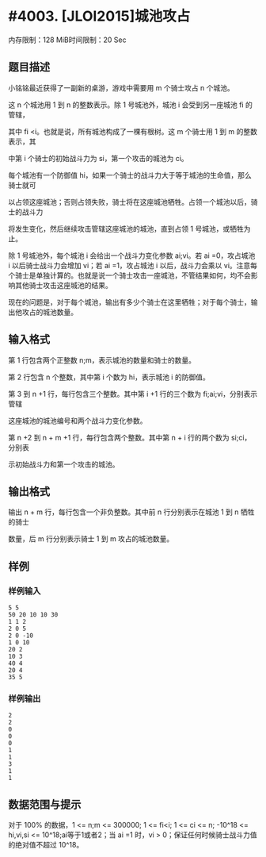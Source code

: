 # #4003. [JLOI2015]城池攻占

内存限制：128 MiB时间限制：20 Sec

## 题目描述

小铭铭最近获得了一副新的桌游，游戏中需要用 m 个骑士攻占 n 个城池。

这 n 个城池用 1 到 n 的整数表示。除 1 号城池外，城池 i 会受到另一座城池 fi 的管辖，

其中 fi <i。也就是说，所有城池构成了一棵有根树。这 m 个骑士用 1 到 m 的整数表示，其

中第 i 个骑士的初始战斗力为 si，第一个攻击的城池为 ci。

每个城池有一个防御值 hi，如果一个骑士的战斗力大于等于城池的生命值，那么骑士就可

以占领这座城池；否则占领失败，骑士将在这座城池牺牲。占领一个城池以后，骑士的战斗力

将发生变化，然后继续攻击管辖这座城池的城池，直到占领 1 号城池，或牺牲为止。

除 1 号城池外，每个城池 i 会给出一个战斗力变化参数 ai;vi。若 ai =0，攻占城池 i 以后骑士战斗力会增加 vi；若 ai =1，攻占城池 i 以后，战斗力会乘以 vi。注意每个骑士是单独计算的。也就是说一个骑士攻击一座城池，不管结果如何，均不会影响其他骑士攻击这座城池的结果。

现在的问题是，对于每个城池，输出有多少个骑士在这里牺牲；对于每个骑士，输出他攻占的城池数量。

## 输入格式

第 1 行包含两个正整数 n;m，表示城池的数量和骑士的数量。

第 2 行包含 n 个整数，其中第 i 个数为 hi，表示城池 i 的防御值。

第 3 到 n +1 行，每行包含三个整数。其中第 i +1 行的三个数为 fi;ai;vi，分别表示管辖

这座城池的城池编号和两个战斗力变化参数。

第 n +2 到 n + m +1 行，每行包含两个整数。其中第 n + i 行的两个数为 si;ci，分别表

示初始战斗力和第一个攻击的城池。

## 输出格式

 输出 n + m 行，每行包含一个非负整数。其中前 n 行分别表示在城池 1 到 n 牺牲的骑士

数量，后 m 行分别表示骑士 1 到 m 攻占的城池数量。

## 样例

### 样例输入

    
    5 5
    50 20 10 10 30
    1 1 2
    2 0 5
    2 0 -10
    1 0 10
    20 2
    10 3
    40 4
    20 4
    35 5
    

### 样例输出

    
    2
    2
    0
    0
    0
    1
    1
    3
    1
    1
    

## 数据范围与提示

 对于 100% 的数据，1 <= n;m <= 300000; 1 <= fi<i; 1 <= ci <= n; -10^18 <= hi,vi,si <= 10^18;ai等于1或者2；当 ai =1 时，vi > 0；保证任何时候骑士战斗力值的绝对值不超过 10^18。
